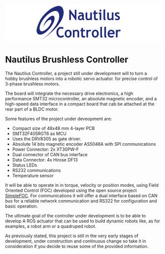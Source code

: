 <p align="center">
  <img  src="https://github.com/JorgeMaker/NautilusController/blob/main/docs/nautiluslogo.png?raw=true">
</p>

# Nautilus Brushless Controller

The Nautilus Controller, a project still under development will to turn a hobby brushless motors into a robotic servo actuator.  for precise control of 3-phase brushless motors. 

The board   will integrate the necessary drive electronics, a high performance SMT32 microcontroller, an absolute magnetic encoder, and a high-speed data interface in a compact board that cab be attached at the rear part of a BLDC motor. 

Some features of the project under deveopment are:

- Compact size of 48x48 mm 4-layer PCB
- SMT32F405RGT6 as MCU
- Uses the DRV8305 as gate driver. 
- Absolute 14 bits magnetic encoder AS5048A with SPI communications
- Power Connector: 2x XT30PW-F
- Dual connector of CAN bus interface
- Data Connector: 4x Hirose DF13
- Status LEDs
- RS232 communications
- Temperature sensor

It will be able to operate in in torque, velocity or position modes, using Field Oriented Control (FOC) developed using the open source project [SimpleFOC](https://github.com/simplefoc). For communications it will offer a dual interface based on CAN bus for a reliable network communication and RS322 for configuration and basic operation.

The ultimate goal of the controller under development is to be able to develop A ROS actuator that can be used to build dynamic robots like, as for examples, a robot arm or a quadruped robot.

As previously stated, this project is still in the very early stages of development, under construction and continuous change so take it in consideration if you decide to reuse some of the provided information.




